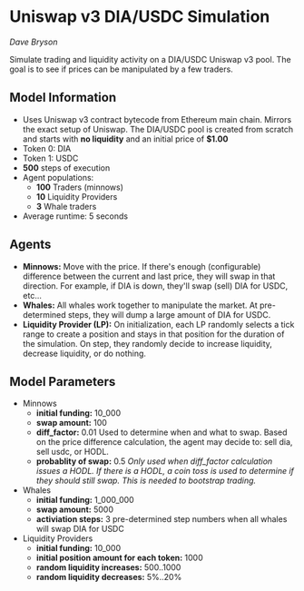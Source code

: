# Uniswap v3 DIA/USDC Simulation
*Dave Bryson*

Simulate trading and liquidity activity on a DIA/USDC Uniswap v3 pool. The goal is to see if prices can be manipulated by a few traders.

## Model Information
* Uses Uniswap v3 contract bytecode from Ethereum main chain. Mirrors the exact setup of Uniswap. The DIA/USDC pool is created from scratch and starts with **no liquidity** and an initial price of **$1.00**
* Token 0: DIA
* Token 1: USDC
* **500** steps of execution
*  Agent populations:
    * **100** Traders (minnows)
    * **10** Liquidity Providers
    * **3** Whale traders
* Average runtime: 5 seconds

## Agents
* **Minnows:** Move with the price. If there's enough (configurable) difference between the 
current and last price, they will swap in that direction.  For example, if DIA is down, they'll 
swap (sell) DIA for USDC, etc...
* **Whales:** All whales work together to manipulate the market.  At pre-determined steps, they
will dump a large amount of DIA for USDC.
* **Liquidity Provider (LP):** On initialization, each LP randomly selects a tick range to create a position and stays in that position for the duration of the simulation.  On step, they randomly decide to increase liquidity, decrease liquidity, or do nothing.

## Model Parameters
* Minnows
    * **initial funding:** 10_000
    * **swap amount:** 100 
    * **diff_factor:** 0.01 Used to determine when and what to swap. Based on the price difference calculation, the agent may decide to: sell dia, sell usdc, or HODL. 
    * **probablity of swap:** 0.5  *Only used when diff_factor calculation issues a HODL. If there
    is a HODL, a coin toss is used to determine if they should still swap.  This is needed
    to bootstrap trading.*
* Whales
    * **initial funding:** 1_000_000
    * **swap amount:** 5000 
    * **activiation steps:** 3 pre-determined step numbers when all whales will swap DIA for USDC
* Liquidity Providers
    * **initial funding:** 10_000
    * **initial position amount for each token:** 1000
    * **random liquidity increases:** 500..1000
    * **random liquidity decreases:** 5%..20%

